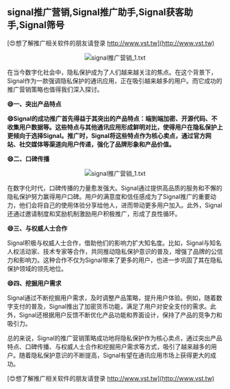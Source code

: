 ## **signal推广营销,Signal推广助手,Signal获客助手,Signal筛号**

[😍想了解推广相关软件的朋友请登录 http://www.vst.tw](http://www.vst.tw)

 <center><img src="https://vst.tw/MP4/tuiguang/png/7.png" alt="signal推广营销_1.txt"></center>

在当今数字化社会中，隐私保护成为了人们越来越关注的焦点。在这个背景下，Signal作为一款强调隐私保护的通讯应用，正在吸引越来越多的用户。而它成功的推广营销策略也值得我们深入探讨。

**😄一、突出产品特点**

**😄Signal的成功推广首先得益于其突出的产品特点：端到端加密、开源代码、不收集用户数据等。这些特点与其他通讯应用形成鲜明对比，使得用户在隐私保护上更倾向于选择Signal。推广时，Signal将这些特点作为核心卖点，通过官方网站、社交媒体等渠道向用户传递，强化了品牌形象和产品价值。**

**😄二、口碑传播**

 <center><img src="https://vst.tw/MP4/tuiguang/png/3.png" alt="signal推广营销_1.txt"></center>

在数字化时代，口碑传播的力量愈发强大。Signal通过提供高品质的服务和不懈的隐私保护努力赢得用户口碑。用户的满意度和信任感成为了Signal推广的重要动力，他们会将自己的使用体验分享给他人，进而带动更多用户加入。此外，Signal还通过邀请制度和奖励机制激励用户积极推广，形成了良性循环。

**😄三、与权威人士合作**

Signal积极与权威人士合作，借助他们的影响力扩大知名度。比如，Signal与知名人权活动家、技术专家等合作，共同推动隐私保护意识的普及，增强了品牌的公信力和影响力。这种合作不仅为Signal带来了更多的用户，也进一步巩固了其在隐私保护领域的领先地位。

**😄四、挖掘用户需求**

Signal通过不断挖掘用户需求，及时调整产品策略，提升用户体验。例如，随着数字支付的普及，Signal推出了加密货币功能，满足了用户对安全支付的需求。此外，Signal还根据用户反馈不断优化产品功能和界面设计，保持了产品的竞争力和吸引力。

总的来说，Signal的推广营销策略成功地将隐私保护作为核心卖点，通过突出产品特点、口碑传播、与权威人士合作和挖掘用户需求等方式，吸引了越来越多的用户。随着隐私保护意识的不断提高，Signal有望在通讯应用市场上获得更大的成功。

[😍想了解推广相关软件的朋友请登录 http://www.vst.tw](http://www.vst.tw)



